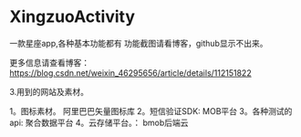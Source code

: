 # XingzuoActivity
一款星座app,各种基本功能都有
功能截图请看博客，github显示不出来。

更多信息请查看博客： https://blog.csdn.net/weixin_46295656/article/details/112151822

3.用到的网站及素材。

1。图标素材。 阿里巴巴矢量图标库
2。短信验证SDK: MOB平台
3。各种测试的api: 聚合数据平台
4。云存储平台。： bmob后端云
